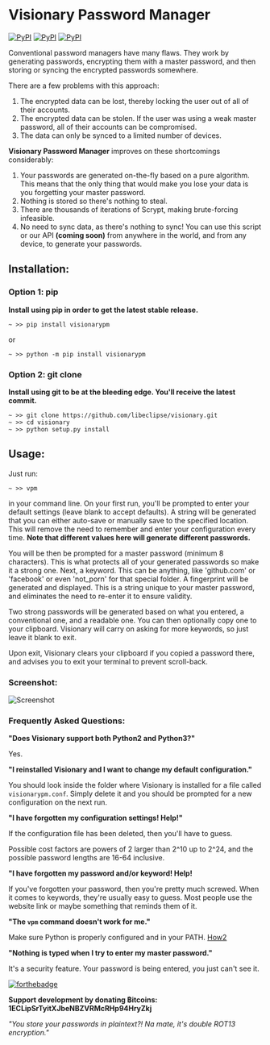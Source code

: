 # Visionary Password Manager

[![PyPI](https://img.shields.io/pypi/dm/visionarypm.svg?style=flat-square)](https://pypi.python.org/pypi/visionarypm) [![PyPI](https://img.shields.io/pypi/v/visionarypm.svg?style=flat-square)](https://pypi.python.org/pypi/visionarypm) [![PyPI](https://img.shields.io/pypi/l/visionarypm.svg?style=flat-square)](https://pypi.python.org/pypi/visionarypm)

Conventional password managers have many flaws. They work by generating passwords, encrypting them with a master password, and then storing or syncing the encrypted passwords somewhere.

There are a few problems with this approach:

1. The encrypted data can be lost, thereby locking the user out of all of their accounts.
2. The encrypted data can be stolen. If the user was using a weak master password, all of their accounts can be compromised.
3. The data can only be synced to a limited number of devices.

**Visionary Password Manager** improves on these shortcomings considerably:

1. Your passwords are generated on-the-fly based on a pure algorithm. This means that the only thing that would make you lose your data is you forgetting your master password.
2. Nothing is stored so there's nothing to steal.
3. There are thousands of iterations of Scrypt, making brute-forcing infeasible.
4. No need to sync data, as there's nothing to sync! You can use this script or our API **(coming soon)** from anywhere in the world, and from any device, to generate your passwords.

## Installation:

### Option 1: pip

**Install using pip in order to get the latest stable release.**

`~ >> pip install visionarypm`

or

`~ >> python -m pip install visionarypm`

### Option 2: git clone

**Install using git to be at the bleeding edge. You'll receive the latest commit.**

```
~ >> git clone https://github.com/libeclipse/visionary.git
~ >> cd visionary
~ >> python setup.py install
```

## Usage:

Just run:

`~ >> vpm`

in your command line. On your first run, you'll be prompted to enter your default settings (leave blank to accept defaults). A string will be generated that you can either auto-save or manually save to the specified location. This will remove the need to remember and enter your configuration every time. **Note that different values here will generate different passwords.**

You will be then be prompted for a master password (minimum 8 characters). This is what protects all of your generated passwords so make it a strong one. Next, a keyword. This can be anything, like 'github.com' or 'facebook' or even 'not_porn' for that special folder. A fingerprint will be generated and displayed. This is a string unique to your master password, and eliminates the need to re-enter it to ensure validity.

Two strong passwords will be generated based on what you entered, a conventional one, and a readable one. You can then optionally copy one to your clipboard. Visionary will carry on asking for more keywords, so just leave it blank to exit.

Upon exit, Visionary clears your clipboard if you copied a password there, and advises you to exit your terminal to prevent scroll-back.

### Screenshot:

![Screenshot](/images/screenshot.png "Screenshot")

### Frequently Asked Questions:

**"Does Visionary support both Python2 and Python3?"**

Yes.

**"I reinstalled Visionary and I want to change my default configuration."**

You should look inside the folder where Visionary is installed for a file called `visionarypm.conf`. Simply delete it and you should be prompted for a new configuration on the next run.

**"I have forgotten my configuration settings! Help!"**

If the configuration file has been deleted, then you'll have to guess.

Possible cost factors are powers of 2 larger than 2^10 up to 2^24, and the possible password lengths are 16-64 inclusive.

**"I have forgotten my password and/or keyword! Help!**

If you've forgotten your password, then you're pretty much screwed. When it comes to keywords, they're usually easy to guess. Most people use the website link or maybe something that reminds them of it.

**"The `vpm` command doesn't work for me."**

Make sure Python is properly configured and in your PATH. [How2](http://lmgtfy.com/?q=add+python+to+path)

**"Nothing is typed when I try to enter my master password."**

It's a security feature. Your password is being entered, you just can't see it.

[![forthebadge](http://forthebadge.com/images/badges/built-with-swag.svg)](http://forthebadge.com)

**Support development by donating ฿itcoins: 1ECLipSrTyitXJbeNBZVRMcRHp94HryZkj**

*"You store your passwords in plaintext?! Na mate, it's double ROT13 encryption."*
